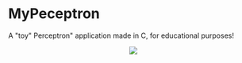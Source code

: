 # MyPeceptron
A "toy" Perceptron" application made in C, for educational purposes!
<p align="center">
  <img src="https://i.imgur.com/xPR2kpo.gif">
</p>
